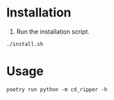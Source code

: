 # Installation

1. Run the installation script.
```
./install.sh
```

# Usage
```
poetry run python -m cd_ripper -h
```
